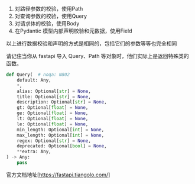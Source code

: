 1. 对路径参数的校验，使用Path
2. 对查询参数的校验，使用Query
3. 对请求体的校验，使用Body
4. 在Pydantic 模型内部声明校验和元数据，使用Field

以上进行数据校验和声明的方式是相同的，包括它们的参数等等也完全相同
   
请记住当你从 fastapi 导入 Query、Path 等对象时，他们实际上是返回特殊类的函数。

```python
def Query(  # noqa: N802
    default: Any,
    *,
    alias: Optional[str] = None,
    title: Optional[str] = None,
    description: Optional[str] = None,
    gt: Optional[float] = None,
    ge: Optional[float] = None,
    lt: Optional[float] = None,
    le: Optional[float] = None,
    min_length: Optional[int] = None,
    max_length: Optional[int] = None,
    regex: Optional[str] = None,
    deprecated: Optional[bool] = None,
    **extra: Any,
) -> Any:
    pass
```

官方文档地址[https://fastapi.tiangolo.com/]
